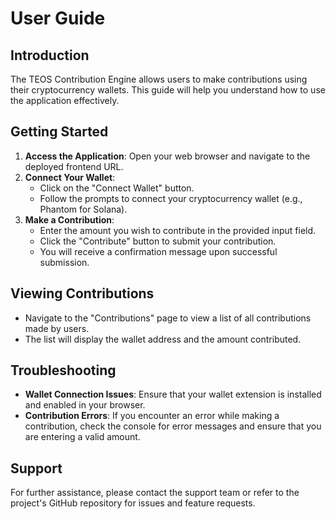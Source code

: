 # User Guide

## Introduction

The TEOS Contribution Engine allows users to make contributions using their cryptocurrency wallets. This guide will help you understand how to use the application effectively.

## Getting Started

1. **Access the Application**: Open your web browser and navigate to the deployed frontend URL.
2. **Connect Your Wallet**: 
   - Click on the "Connect Wallet" button.
   - Follow the prompts to connect your cryptocurrency wallet (e.g., Phantom for Solana).
3. **Make a Contribution**:
   - Enter the amount you wish to contribute in the provided input field.
   - Click the "Contribute" button to submit your contribution.
   - You will receive a confirmation message upon successful submission.

## Viewing Contributions

- Navigate to the "Contributions" page to view a list of all contributions made by users.
- The list will display the wallet address and the amount contributed.

## Troubleshooting

- **Wallet Connection Issues**: Ensure that your wallet extension is installed and enabled in your browser.
- **Contribution Errors**: If you encounter an error while making a contribution, check the console for error messages and ensure that you are entering a valid amount.

## Support

For further assistance, please contact the support team or refer to the project's GitHub repository for issues and feature requests.

